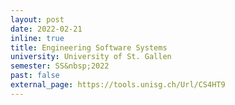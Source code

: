 ```yaml
---
layout: post
date: 2022-02-21
inline: true
title: Engineering Software Systems
university: University of St. Gallen
semester: SS&nbsp;2022
past: false
external_page: https://tools.unisg.ch/Url/CS4HT9
---
```

